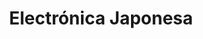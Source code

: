 ---
title: "Electrónica Japonesa"
url: /santa-ana-el-salvador/electronica-japonesa/
shop: general
---
